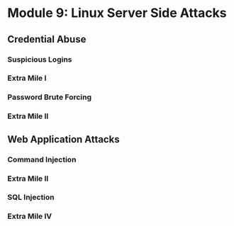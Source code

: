 # Module 9: Linux Server Side Attacks

## Credential Abuse

### Suspicious Logins



### Extra Mile I



### Password Brute Forcing



### Extra Mile II



## Web Application Attacks

### Command Injection



### Extra Mile II



### SQL Injection



### Extra Mile IV

